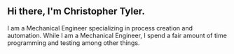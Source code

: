 ## Hi there, I'm Christopher Tyler.

I am a Mechanical Engineer specializing in process creation and automation.
While I am a Mechanical Engineer, I spend a fair amount of time programming and
testing among other things.
